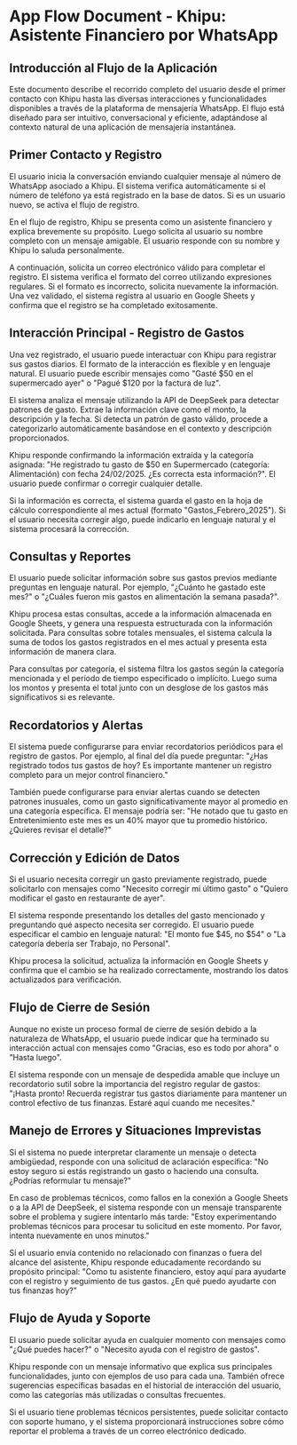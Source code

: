 # App Flow Document - Khipu: Asistente Financiero por WhatsApp

## Introducción al Flujo de la Aplicación

Este documento describe el recorrido completo del usuario desde el primer contacto con Khipu hasta las diversas interacciones y funcionalidades disponibles a través de la plataforma de mensajería WhatsApp. El flujo está diseñado para ser intuitivo, conversacional y eficiente, adaptándose al contexto natural de una aplicación de mensajería instantánea.

## Primer Contacto y Registro

El usuario inicia la conversación enviando cualquier mensaje al número de WhatsApp asociado a Khipu. El sistema verifica automáticamente si el número de teléfono ya está registrado en la base de datos. Si es un usuario nuevo, se activa el flujo de registro.

En el flujo de registro, Khipu se presenta como un asistente financiero y explica brevemente su propósito. Luego solicita al usuario su nombre completo con un mensaje amigable. El usuario responde con su nombre y Khipu lo saluda personalmente.

A continuación, solicita un correo electrónico válido para completar el registro. El sistema verifica el formato del correo utilizando expresiones regulares. Si el formato es incorrecto, solicita nuevamente la información. Una vez validado, el sistema registra al usuario en Google Sheets y confirma que el registro se ha completado exitosamente.

## Interacción Principal - Registro de Gastos

Una vez registrado, el usuario puede interactuar con Khipu para registrar sus gastos diarios. El formato de la interacción es flexible y en lenguaje natural. El usuario puede escribir mensajes como "Gasté $50 en el supermercado ayer" o "Pagué $120 por la factura de luz".

El sistema analiza el mensaje utilizando la API de DeepSeek para detectar patrones de gasto. Extrae la información clave como el monto, la descripción y la fecha. Si detecta un patrón de gasto válido, procede a categorizarlo automáticamente basándose en el contexto y descripción proporcionados.

Khipu responde confirmando la información extraída y la categoría asignada: "He registrado tu gasto de $50 en Supermercado (categoría: Alimentación) con fecha 24/02/2025. ¿Es correcta esta información?". El usuario puede confirmar o corregir cualquier detalle.

Si la información es correcta, el sistema guarda el gasto en la hoja de cálculo correspondiente al mes actual (formato "Gastos_Febrero_2025"). Si el usuario necesita corregir algo, puede indicarlo en lenguaje natural y el sistema procesará la corrección.

## Consultas y Reportes

El usuario puede solicitar información sobre sus gastos previos mediante preguntas en lenguaje natural. Por ejemplo, "¿Cuánto he gastado este mes?" o "¿Cuáles fueron mis gastos en alimentación la semana pasada?".

Khipu procesa estas consultas, accede a la información almacenada en Google Sheets, y genera una respuesta estructurada con la información solicitada. Para consultas sobre totales mensuales, el sistema calcula la suma de todos los gastos registrados en el mes actual y presenta esta información de manera clara.

Para consultas por categoría, el sistema filtra los gastos según la categoría mencionada y el período de tiempo especificado o implícito. Luego suma los montos y presenta el total junto con un desglose de los gastos más significativos si es relevante.

## Recordatorios y Alertas

El sistema puede configurarse para enviar recordatorios periódicos para el registro de gastos. Por ejemplo, al final del día puede preguntar: "¿Has registrado todos tus gastos de hoy? Es importante mantener un registro completo para un mejor control financiero."

También puede configurarse para enviar alertas cuando se detecten patrones inusuales, como un gasto significativamente mayor al promedio en una categoría específica. El mensaje podría ser: "He notado que tu gasto en Entretenimiento este mes es un 40% mayor que tu promedio histórico. ¿Quieres revisar el detalle?"

## Corrección y Edición de Datos

Si el usuario necesita corregir un gasto previamente registrado, puede solicitarlo con mensajes como "Necesito corregir mi último gasto" o "Quiero modificar el gasto en restaurante de ayer".

El sistema responde presentando los detalles del gasto mencionado y preguntando qué aspecto necesita ser corregido. El usuario puede especificar el cambio en lenguaje natural: "El monto fue $45, no $54" o "La categoría debería ser Trabajo, no Personal".

Khipu procesa la solicitud, actualiza la información en Google Sheets y confirma que el cambio se ha realizado correctamente, mostrando los datos actualizados para verificación.

## Flujo de Cierre de Sesión

Aunque no existe un proceso formal de cierre de sesión debido a la naturaleza de WhatsApp, el usuario puede indicar que ha terminado su interacción actual con mensajes como "Gracias, eso es todo por ahora" o "Hasta luego".

El sistema responde con un mensaje de despedida amable que incluye un recordatorio sutil sobre la importancia del registro regular de gastos: "¡Hasta pronto! Recuerda registrar tus gastos diariamente para mantener un control efectivo de tus finanzas. Estaré aquí cuando me necesites."

## Manejo de Errores y Situaciones Imprevistas

Si el sistema no puede interpretar claramente un mensaje o detecta ambigüedad, responde con una solicitud de aclaración específica: "No estoy seguro si estás registrando un gasto o haciendo una consulta. ¿Podrías reformular tu mensaje?"

En caso de problemas técnicos, como fallos en la conexión a Google Sheets o a la API de DeepSeek, el sistema responde con un mensaje transparente sobre el problema y sugiere intentarlo más tarde: "Estoy experimentando problemas técnicos para procesar tu solicitud en este momento. Por favor, intenta nuevamente en unos minutos."

Si el usuario envía contenido no relacionado con finanzas o fuera del alcance del asistente, Khipu responde educadamente recordando su propósito principal: "Como tu asistente financiero, estoy aquí para ayudarte con el registro y seguimiento de tus gastos. ¿En qué puedo ayudarte con tus finanzas hoy?"

## Flujo de Ayuda y Soporte

El usuario puede solicitar ayuda en cualquier momento con mensajes como "¿Qué puedes hacer?" o "Necesito ayuda con el registro de gastos".

Khipu responde con un mensaje informativo que explica sus principales funcionalidades, junto con ejemplos de uso para cada una. También ofrece sugerencias específicas basadas en el historial de interacción del usuario, como las categorías más utilizadas o consultas frecuentes.

Si el usuario tiene problemas técnicos persistentes, puede solicitar contacto con soporte humano, y el sistema proporcionará instrucciones sobre cómo reportar el problema a través de un correo electrónico dedicado.

